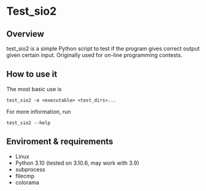 # Test_sio2

## Overview
test_sio2 is a simple Python script to test if the program gives correct output given certain input. Originally used for on-line programming contests.


## How to use it
The most basic use is
```
test_sio2 -e <executable> <test_dirs>...
```

For more information, run
```
test_sio2 --help
```


## Enviroment & requirements
- Linux
- Python 3.10 (tested on 3.10.6, may work with 3.9)
- subprocess
- filecmp
- colorama
